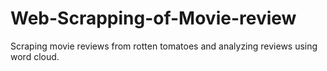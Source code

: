 # Web-Scrapping-of-Movie-review
Scraping movie reviews from rotten tomatoes and analyzing reviews using word cloud.
